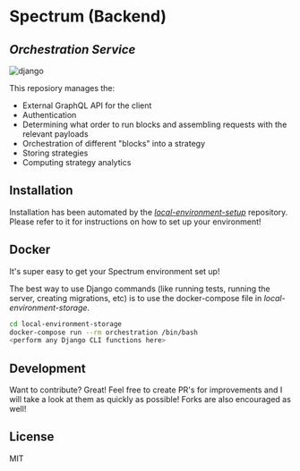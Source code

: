 # Spectrum (Backend)
## _Orchestration Service_

![django](https://logodix.com/logo/1758961.png)

This reposiory manages the:

- External GraphQL API for the client
- Authentication
- Determining what order to run blocks and assembling requests with the relevant payloads
- Orchestration of different "blocks" into a strategy
- Storing strategies
- Computing strategy analytics

## Installation

Installation has been automated by the [_local-environment-setup_](https://github.com/spectrum-dev/local-environment-setup) repository. Please refer to it for instructions on how to set up your environment!

## Docker

It's super easy to get your Spectrum environment set up!

The best way to use Django commands (like running tests, running the server, creating migrations, etc) is to use the docker-compose file in _local-environment-storage_. 

```sh
cd local-environment-storage
docker-compose run --rm orchestration /bin/bash
<perform any Django CLI functions here>
```

## Development

Want to contribute? Great! Feel free to create PR's for improvements and I will take a look at them as quickly as possible! Forks are also encouraged as well!


## License

MIT
